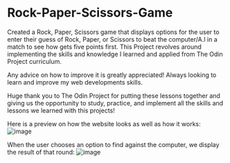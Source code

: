# Rock-Paper-Scissors-Game

Created a Rock, Paper, Scissors game that displays options for the user to enter their guess of Rock, Paper, or Scissors to beat the computer/A.I in a match to see how gets five points first. This Project revolves around implementing the skills and knowledge I learned and applied from The Odin Project curriculum.

Any advice on how to improve it is greatly appreciated! Always looking to learn and improve my web developments skills.

Huge thank you to The Odin Project for putting these lessons together and giving us the opportunity to study, practice, and implement all the skills and lessons we learned with this projects!

Here is a preview on how the website looks as well as how it works:
![image](https://github.com/user-attachments/assets/090873ec-cf5d-4ab4-bf62-7c65d547913e)


When the user chooses an option to find against the computer, we display the result of that round:
![image](https://github.com/user-attachments/assets/dee065e0-7083-47eb-9765-5d25d6809c75)



